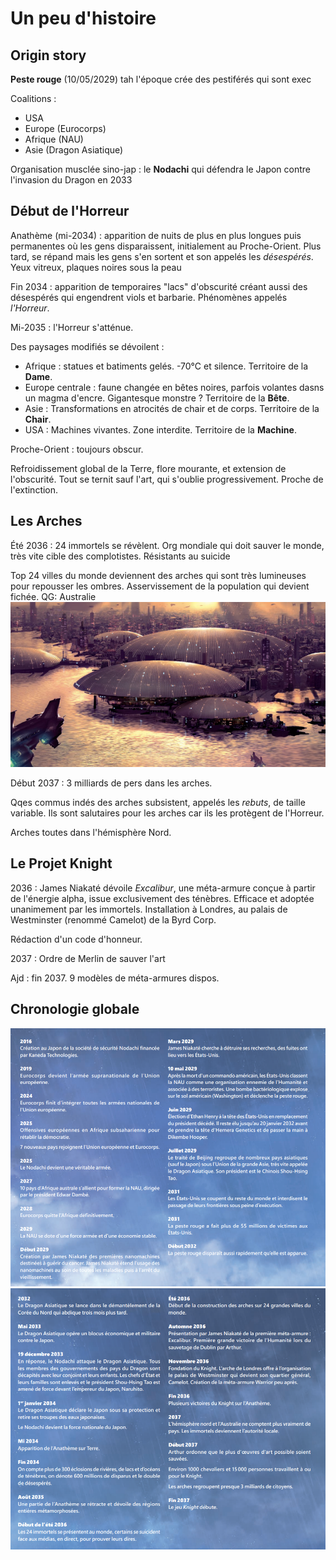 # Un peu d'histoire

## Origin story
**Peste rouge** (10/05/2029) tah l'époque crée des pestiférés qui sont exec

Coalitions :
- USA
- Europe (Eurocorps)
- Afrique (NAU)
- Asie (Dragon Asiatique)

Organisation musclée sino-jap : le **Nodachi** qui défendra le Japon contre l'invasion du Dragon en 2033

## Début de l'Horreur
Anathème (mi-2034) : apparition de nuits de plus en plus longues puis permanentes où les gens disparaissent, initialement au Proche-Orient. Plus tard, se répand mais les gens s'en sortent et son appelés les *désespérés*. Yeux vitreux, plaques noires sous la peau


Fin 2034 : apparition de temporaires "lacs" d'obscurité créant aussi des désespérés qui engendrent viols et barbarie. Phénomènes appelés *l'Horreur*.

Mi-2035 : l'Horreur s'atténue.


Des paysages modifiés se dévoilent :
- Afrique : statues et batiments gelés. -70°C et silence. Territoire de la **Dame**.
- Europe centrale : faune changée en bêtes noires, parfois volantes dasns un magma d'encre. Gigantesque monstre ? Territoire de la **Bête**.
- Asie : Transformations en atrocités de chair et de corps. Territoire de la **Chair**.
- USA : Machines vivantes. Zone interdite. Territoire de la **Machine**.

Proche-Orient : toujours obscur.

Refroidissement global de la Terre, flore mourante, et extension de l'obscurité. Tout se ternit sauf l'art, qui s'oublie progressivement. Proche de l'extinction.

## Les Arches
Été 2036 : 24 immortels se révèlent. Org mondiale qui doit sauver le monde, très vite cible des complotistes. Résistants au suicide

Top 24 villes du monde deviennent des arches qui sont très lumineuses pour repousser les ombres. Asservissement de la population qui devient fichée. QG: Australie
![](Images/Pasted%20image%2020220325014400.png)

Début 2037 : 3 milliards de pers dans les arches. 

Qqes commus indés des arches subsistent, appelés les *rebuts*, de taille variable. Ils sont salutaires pour les arches car ils les protègent de l'Horreur. 

Arches toutes dans l'hémisphère Nord.

## Le Projet Knight
2036 : James Niakaté dévoile *Excalibur*, une méta-armure conçue à partir de l'énergie alpha, issue exclusivement des ténèbres. Efficace et adoptée unanimement par les immortels. Installation à Londres, au palais de Westminster (renommé Camelot) de la Byrd Corp.

Rédaction d'un code d'honneur.

2037 : Ordre de Merlin de sauver l'art

Ajd : fin 2037. 9 modèles de méta-armures dispos.
## Chronologie globale
![](Images/Pasted%20image%2020220324223541.png)
![](Images/Pasted%20image%2020220324223605.png)